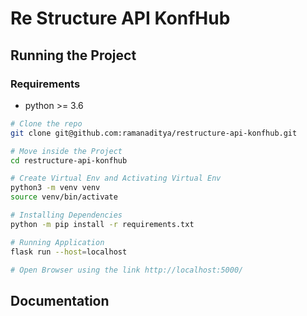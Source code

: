 # Re Structure API KonfHub

## Running the Project

### Requirements 
- python >= 3.6

```bash
# Clone the repo
git clone git@github.com:ramanaditya/restructure-api-konfhub.git

# Move inside the Project
cd restructure-api-konfhub

# Create Virtual Env and Activating Virtual Env
python3 -m venv venv
source venv/bin/activate

# Installing Dependencies
python -m pip install -r requirements.txt

# Running Application
flask run --host=localhost

# Open Browser using the link http://localhost:5000/
```

## Documentation

